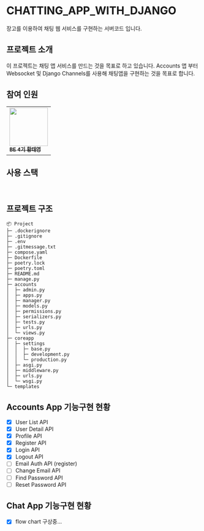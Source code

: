 # CHATTING_APP_WITH_DJANGO
장고를 이용하여 채팅 웹 서비스를 구현하는 서버코드 입니다.
## 프로젝트 소개
이 프로젝트는 채팅 앱 서비스를 만드는 것을 목표로 하고 있습니다. Accounts 앱 부터 Websocket 및 Django Channels를 사용해 채팅앱을 구현하는 것을 목표로 합니다.

## 참여 인원
<table>
  <tbody>
    <tr>
      <td><a href="https://github.com/hwangtate"><img src="https://avatars.githubusercontent.com/u/139641065?s=64&v=4" width="100px;" alt=""/><br /><sub><b>BE 4기 황태영 </b></sub></a><br /></td>
    </tr>
  </tbody>
</table>

## 사용 스택
<div>
    <img src="https://img.shields.io/badge/Python-3776AB?style=for-the-badge&logo=python&logoColor=white" alt="">
    <img src="https://img.shields.io/badge/Django-092E20?style=for-the-badge&logo=django&logoColor=white" alt="">
    <img src="https://img.shields.io/badge/GitHub-181717?style=for-the-badge&logo=github&logoColor=white" alt="">
    <img src="https://img.shields.io/badge/Docker-2496ED?style=for-the-badge&logo=Docker&logoColor=white" alt="">
    <img src="https://img.shields.io/badge/MySQL-4479A1?style=for-the-badge&logo=MySQL&logoColor=white" alt="">
    <img src="https://img.shields.io/badge/Redis-FF4438?style=for-the-badge&logo=redis&logoColor=white" alt="">
</div>

## 프로젝트 구조

```
📦 Project
├─ .dockerignore
├─ .gitignore
├─ .env
├─ .gitmessage.txt
├─ compose.yaml
├─ Dockerfile
├─ poetry.lock
├─ poetry.toml
├─ README.md
├─ manage.py
├─ accounts
│  ├─ admin.py
│  ├─ apps.py
│  ├─ manager.py
│  ├─ models.py
│  ├─ permissions.py
│  ├─ serializers.py
│  ├─ tests.py
│  ├─ urls.py
│  └─ views.py
├─ coreapp
│  ├─ settings
│  │  ├─ base.py
│  │  ├─ development.py
│  │  └─ production.py
│  ├─ asgi.py
│  ├─ middleware.py
│  ├─ urls.py
│  └─ wsgi.py
└─ templates
```
## Accounts App 기능구현 현황
- [X] User List API
- [X] User Detail API
- [X] Profile API
- [X] Register API
- [X] Login API
- [X] Logout API
- [ ] Email Auth API (register)
- [ ] Change Email API
- [ ] Find Password API
- [ ] Reset Password API
## Chat App 기능구현 현황
- [X] flow chart 구상중...


